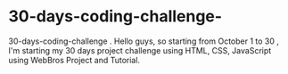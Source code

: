 # 30-days-coding-challenge-
30-days-coding-challenge . Hello guys, so starting from October 1 to 30 , I'm starting my 30 days project challenge using HTML, CSS, JavaScript using WebBros Project and Tutorial.
